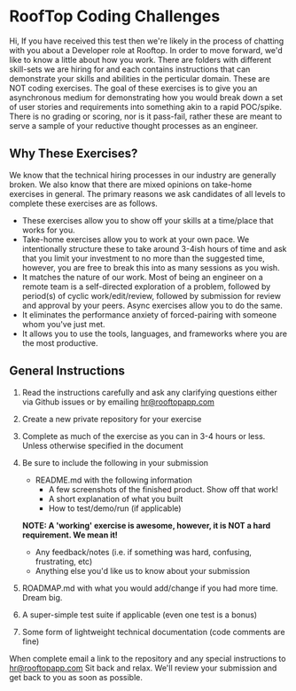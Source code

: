 # RoofTop Coding Challenges

Hi, If you have received this test then we're likely in the process of chatting with you about a Developer role at Rooftop. In order to move forward, we'd like to know a little about how you work. 
There are folders with different skill-sets we are hiring for and each contains instructions that can demonstrate your skills and abilities in the perticular domain.
These are NOT coding exercises. The goal of these exercises is to give you an asynchronous medium for demonstrating how you would break down a set of user stories and requirements into something akin to a rapid POC/spike. There is no grading or scoring, nor is it pass-fail, rather these are meant to serve a sample of your reductive thought processes as an engineer.

## **Why These Exercises?**

We know that the technical hiring processes in our industry are generally broken. We also know that there are mixed opinions on take-home exercises in general. The primary reasons we ask candidates of all levels to complete these exercises are as follows.

* These exercises allow you to show off your skills at a time/place that works for you.
* Take-home exercises allow you to work at your own pace. We intentionally structure these to take around 3-4ish hours of time and ask that you limit your investment to no more than the suggested time, however,  you are free to break this into as many sessions as you wish.
* It matches the nature of our work. Most of being an engineer on a remote team is a self-directed exploration of a problem, followed by period(s) of cyclic work/edit/review, followed by submission for review and approval by your peers. Async exercises allow you to do the same.
* It eliminates the performance anxiety of forced-pairing with someone whom you've just met.
* It allows you to use the tools, languages, and frameworks where you are the most productive.

## **General Instructions**
1. Read the instructions carefully and ask any clarifying questions either via Github issues or by emailing hr@rooftopapp.com
2. Create a new private repository for your exercise
3. Complete as much of the exercise as you can in 3-4 hours or less. Unless otherwise specified in the document
4. Be sure to include the following in your submission
    * README.md with the following information 
        * A few screenshots of the finished product. Show off that work!
        *  A short explanation of what you built
        *  How to test/demo/run (if applicable)
    
    **NOTE: A 'working' exercise is awesome, however, it is NOT a hard requirement. We mean it!**

    * Any feedback/notes (i.e. if something was hard, confusing, frustrating, etc)
    * Anything else you'd like us to know about your submission
5. ROADMAP.md with what you would add/change if you had more time. Dream big.
6. A super-simple test suite if applicable (even one test is a bonus)
7. Some form of lightweight technical documentation (code comments are fine)

When complete email a link to the repository and any special instructions to hr@rooftopapp.com
Sit back and relax. We'll review your submission and get back to you as soon as possible.

